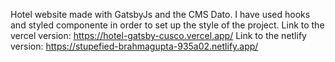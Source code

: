 Hotel website made with GatsbyJs and the CMS Dato. I have used hooks and styled componente in order to set up the style of the project.
Link to the vercel version: https://hotel-gatsby-cusco.vercel.app/
Link to the netlify version: https://stupefied-brahmagupta-935a02.netlify.app/
